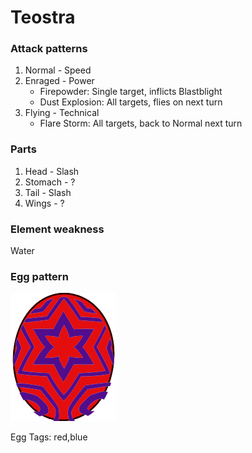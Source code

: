 # Teostra

### Attack patterns
1. Normal - Speed
2. Enraged - Power
    - Firepowder: Single target, inflicts Blastblight
    - Dust Explosion: All targets, flies on next turn
3. Flying - Technical
    - Flare Storm: All targets, back to Normal next turn

### Parts
1. Head - Slash 
2. Stomach - ?
3. Tail - Slash
4. Wings - ?

### Element weakness
Water

### Egg pattern
![image info](../assets/teostra.png)

Egg Tags: red,blue